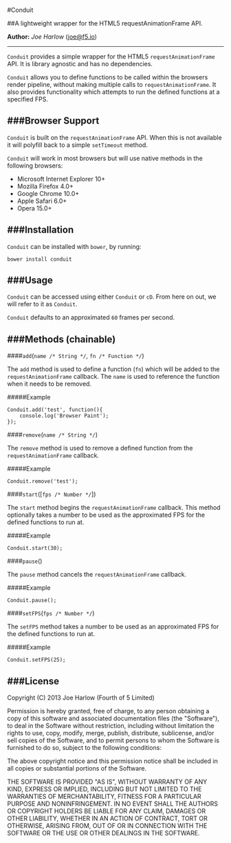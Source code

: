 #Conduit

##A lightweight wrapper for the HTML5 requestAnimationFrame API.

**Author:** *Joe Harlow* (<joe@f5.io>)

---

`Conduit` provides a simple wrapper for the HTML5 `requestAnimationFrame` API. It is library agnostic and has no dependencies.

`Conduit` allows you to define functions to be called within the browsers render pipeline, without making multiple calls to `requestAnimationFrame`. It also provides functionality which attempts to run the defined functions at a specified FPS.

###Browser Support
---

`Conduit` is built on the `requestAnimationFrame` API. When this is not available it will polyfill back to a simple `setTimeout` method.

`Conduit` will work in most browsers but will use native methods in the following browsers:

- Microsoft Internet Explorer 10+
- Mozilla Firefox 4.0+
- Google Chrome 10.0+
- Apple Safari 6.0+
- Opera 15.0+

###Installation
---

`Conduit` can be installed with `bower`, by running:

`bower install conduit`

###Usage
---

`Conduit` can be accessed using either `Conduit` or `cD`. From here on out, we will refer to it as `Conduit`.

`Conduit` defaults to an approximated `60` frames per second.

###Methods (chainable)
---

####`add`(`name /* String */`, `fn /* Function */`)

The `add` method is used to define a function (`fn`) which will be added to the `requestAnimationFrame` callback. The `name` is used to reference the function when it needs to be removed.

#####Example

    Conduit.add('test', function(){
		console.log('Browser Paint');
	});

####`remove`(`name /* String */`)

The `remove` method is used to remove a defined function from the `requestAnimationFrame` callback.

#####Example

    Conduit.remove('test');

####`start`([`fps /* Number */`])

The `start` method begins the `requestAnimationFrame` callback. This method optionally takes a number to be used as the approximated FPS for the defined functions to run at.

#####Example

    Conduit.start(30);

####`pause`()

The `pause` method cancels the `requestAnimationFrame` callback.

#####Example

    Conduit.pause();

####`setFPS`(`fps /* Number */`)

The `setFPS` method takes a number to be used as an approximated FPS for the defined functions to run at.

#####Example

    Conduit.setFPS(25);

###License
---

Copyright (C) 2013 Joe Harlow (Fourth of 5 Limited)

Permission is hereby granted, free of charge, to any person obtaining a copy of this software and associated documentation files (the "Software"), to deal in the Software without restriction, including without limitation the rights to use, copy, modify, merge, publish, distribute, sublicense, and/or sell copies of the Software, and to permit persons to whom the Software is furnished to do so, subject to the following conditions:

The above copyright notice and this permission notice shall be included in all copies or substantial portions of the Software.

THE SOFTWARE IS PROVIDED "AS IS", WITHOUT WARRANTY OF ANY KIND, EXPRESS OR IMPLIED, INCLUDING BUT NOT LIMITED TO THE WARRANTIES OF MERCHANTABILITY, FITNESS FOR A PARTICULAR PURPOSE AND NONINFRINGEMENT. IN NO EVENT SHALL THE AUTHORS OR COPYRIGHT HOLDERS BE LIABLE FOR ANY CLAIM, DAMAGES OR OTHER LIABILITY, WHETHER IN AN ACTION OF CONTRACT, TORT OR OTHERWISE, ARISING FROM, OUT OF OR IN CONNECTION WITH THE SOFTWARE OR THE USE OR OTHER DEALINGS IN THE SOFTWARE.

